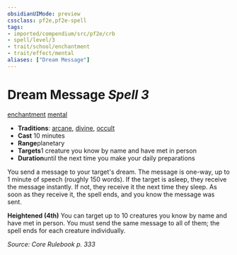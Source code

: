 ```yaml
---
obsidianUIMode: preview
cssclass: pf2e,pf2e-spell
tags:
- imported/compendium/src/pf2e/crb
- spell/level/3
- trait/school/enchantment
- trait/effect/mental
aliases: ["Dream Message"]
---
```

# Dream Message *Spell 3*   
[enchantment](enchantment.md)  [mental](mental.md)  

- **Traditions**: [arcane](arcane.md), [divine](divine.md), [occult](occult.md)
- **Cast** 10 minutes 
- **Range**planetary
- **Targets**1 creature you know by name and have met in person
- **Duration**until the next time you make your daily preparations

You send a message to your target's dream. The message is one-way, up to 1 minute of speech (roughly 150 words). If the target is asleep, they receive the message instantly. If not, they receive it the next time they sleep. As soon as they receive it, the spell ends, and you know the message was sent.

**Heightened (4th)** You can target up to 10 creatures you know by name and have met in person. You must send the same message to all of them; the spell ends for each creature individually.

*Source: Core Rulebook p. 333*